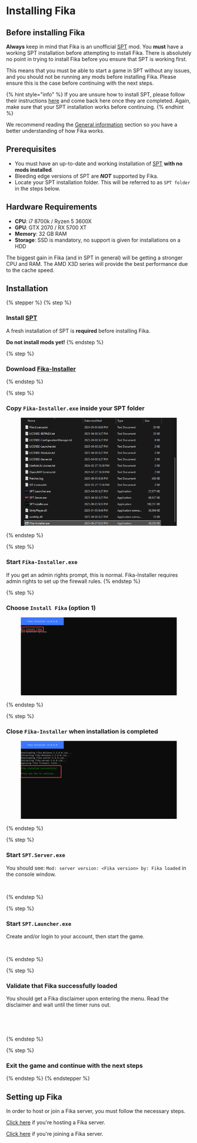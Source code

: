 # Installing Fika

## Before installing Fika

**Always** keep in mind that Fika is an unofficial [SPT](https://sp-tarkov.com/#download) mod. You **must** have a working SPT installation before attempting to install Fika. There is absolutely no point in trying to install Fika before you ensure that SPT is working first.

This means that you must be able to start a game in SPT without any issues, and you should not be running any mods before installing Fika. Please ensure this is the case before continuing with the next steps.

{% hint style="info" %}
If you are unsure how to install SPT, please follow their instructions [here](https://hub.sp-tarkov.com/files/file/672-spt-installer/) and come back here once they are completed. Again, make sure that your SPT installation works before continuing.
{% endhint %}

We recommend reading the [General information](../General-information.md) section so you have a better understanding of how Fika works.

## Prerequisites

* You must have an up-to-date and working installation of [SPT](https://hub.sp-tarkov.com/files/file/672-spt-installer/) **with no mods installed**.
* Bleeding edge versions of SPT are _**NOT**_ supported by Fika.
* Locate your SPT installation folder. This will be referred to as `SPT folder` in the steps below.

## Hardware Requirements

* **CPU**: i7 8700k / Ryzen 5 3600X
* **GPU**: GTX 2070 / RX 5700 XT
* **Memory**: 32 GB RAM
* **Storage**: SSD is mandatory, no support is given for installations on a HDD

The biggest gain in Fika (and in SPT in general) will be getting a stronger CPU and RAM. The AMD X3D series will provide the best performance due to the cache speed.

## Installation

{% stepper %}
{% step %}
### Install [SPT](https://hub.sp-tarkov.com/files/file/672-spt-installer/)

A fresh installation of SPT is **required** before installing Fika.

**Do not install mods yet!**
{% endstep %}

{% step %}
### Download [Fika-Installer](https://github.com/project-fika/Fika-Installer/releases/latest)
{% endstep %}

{% step %}
### Copy `Fika-Installer.exe` inside your SPT folder

<figure><img src="../.gitbook/assets/image (7).png" alt=""><figcaption></figcaption></figure>
{% endstep %}

{% step %}
### Start `Fika-Installer.exe`

If you get an admin rights prompt, this is normal. Fika-Installer requires admin rights to set up the firewall rules.
{% endstep %}

{% step %}
### Choose `Install Fika` (option 1)

<figure><img src="../.gitbook/assets/image (7) (1).png" alt=""><figcaption></figcaption></figure>
{% endstep %}

{% step %}
### Close `Fika-Installer` when installation is completed

<figure><img src="../.gitbook/assets/image (8).png" alt=""><figcaption></figcaption></figure>
{% endstep %}

{% step %}
### Start `SPT.Server.exe`

You should see: `Mod: server version: <Fika version> by: Fika loaded` in the console window.

<figure><img src="../.gitbook/assets/sptserver_loaded_ss.png" alt=""><figcaption></figcaption></figure>
{% endstep %}

{% step %}
### Start `SPT.Launcher.exe`

Create and/or login to your account, then start the game.

<figure><img src="../.gitbook/assets/sptlauncher_ss.png" alt=""><figcaption></figcaption></figure>
{% endstep %}

{% step %}
### Validate that Fika successfully loaded

You should get a Fika disclaimer upon entering the menu. Read the disclaimer and wait until the timer runs out.

<figure><img src="../.gitbook/assets/tos_fika_ss.png" alt="" width="290"><figcaption></figcaption></figure>

<figure><img src="../.gitbook/assets/fika_mainmenu_version_ss.png" alt=""><figcaption></figcaption></figure>
{% endstep %}

{% step %}
### Exit the game and continue with the next steps
{% endstep %}
{% endstepper %}

## Setting up Fika

In order to host or join a Fika server, you must follow the necessary steps.

[Click here](../hosting-a-fika-server/) if you're hosting a Fika server.

[Click here](../joining-a-fika-server/) if you're joining a Fika server.
